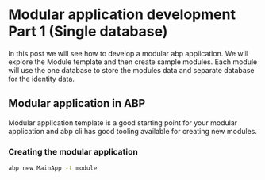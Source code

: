 # Modular application development Part 1 (Single database)

In this post we will see how to develop a modular abp application. We will explore the Module template and then create sample modules. Each module will use the one database to store the modules data and separate database for the identity data.

## Modular application in ABP

Modular application template is a good starting point for your modular application and abp cli has good tooling available for creating new modules.

### Creating the modular application

```bash
abp new MainApp -t module
```
